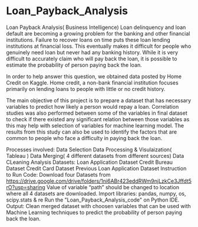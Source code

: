 # Loan_Payback_Analysis

Loan Payback Analysis( Business Intelligence)
Loan delinquency and loan default are becoming a growing problem for the banking and other financial institutions. Failure to recover loans on time puts these loan lending institutions at financial loss. This eventually makes it difficult for people who genuinely need loan but never had any banking history. While it is very difficult to accurately claim who will pay back the loan, it is possible to estimate the probability of person paying back the loan.

In order to help answer this question, we obtained data posted by Home Credit on Kaggle. Home credit, a non-bank financial institution focuses primarily on lending loans to people with little or no credit history.

The main objective of this project is to prepare a dataset that has necessary variables to predict how likely a person would repay a loan. Correlation studies was also performed between some of the variables in final dataset to check if there existed any significant relation between those variables as this may help with selection of variables for machine learning model. The results from this study can also be used to identify the factors that are common to people who face a difficulty in paying back the loan.

Processes involved:
Data Selection
Data Processing & Visulaization( Tableau )
Data Merging( 4 different datasets from different sources)
Data CLeaning
Analysis
Datasets:
Loan Application Dataset
Credit Bureau Dataset
Credit Card Dataset
Previous Loan Application Dataset
Instruction to Run Code:
Download four Datasets from https://drive.google.com/drive/folders/1ni6ABr423eddRWm9njLzkCe3Jffdt5rO?usp=sharing
Value of variable “path” should be changed to location where all 4 datasets are downloaded.
Import libraries: pandas, numpy, os, scipy.stats & re
Run the "Loan_Payback_Analysis_code" on Python IDE.
Output:
Clean merged dataset with choosen variables that can be used with Machine Learning techniques to predict the probability of person paying back the loan.
